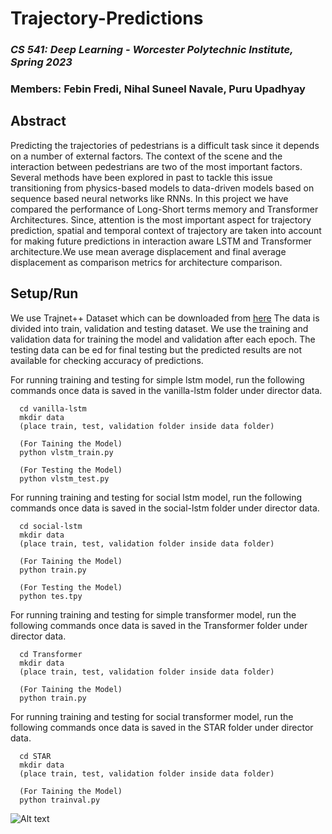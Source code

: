 # Trajectory-Predictions

### *CS 541: Deep Learning - Worcester Polytechnic Institute, Spring 2023*
### Members: Febin Fredi, Nihal Suneel Navale, Puru Upadhyay

## Abstract
Predicting the trajectories of pedestrians is a difficult task since it depends on a number of external factors. The context of the scene and the interaction between pedestrians are two of the most important factors. Several methods have been explored in past to tackle this issue transitioning from physics-based models to data-driven models based on sequence based neural networks like RNNs. In this project we have compared the performance of Long-Short terms memory and Transformer Architectures. Since, attention is the most important aspect for trajectory prediction, spatial and temporal context of trajectory are taken into account for making future predictions in interaction aware LSTM and Transformer architecture.We use mean average
displacement and final average displacement as comparison metrics for architecture comparison.

## Setup/Run

We use Trajnet++ Dataset which can be downloaded from [here](https://github.com/vita-epfl/trajnetplusplusdata/releases/tag/v4.0)
The data is divided into train, validation and testing dataset. We use the training and validation data for training the model and validation after each epoch. The testing data can be ed for final testing but the predicted results are not available for checking accuracy of predictions.

For running training and testing for simple lstm model, run the following commands once data is saved in the vanilla-lstm folder under director data.
```
  cd vanilla-lstm
  mkdir data
  (place train, test, validation folder inside data folder)
  
  (For Taining the Model)
  python vlstm_train.py
  
  (For Testing the Model)
  python vlstm_test.py
```
For running training and testing for social lstm model, run the following commands once data is saved in the social-lstm folder under director data.
```
  cd social-lstm
  mkdir data
  (place train, test, validation folder inside data folder)
  
  (For Taining the Model)
  python train.py
  
  (For Testing the Model)
  python tes.tpy
```
For running training and testing for simple transformer model, run the following commands once data is saved in the Transformer folder under director data.
```
  cd Transformer
  mkdir data
  (place train, test, validation folder inside data folder)
  
  (For Taining the Model)
  python train.py
```

For running training and testing for social transformer model, run the following commands once data is saved in the STAR folder under director data.
```
  cd STAR
  mkdir data
  (place train, test, validation folder inside data folder)
  
  (For Taining the Model)
  python trainval.py
```


![Alt text](images/Social_LSTM.png)



